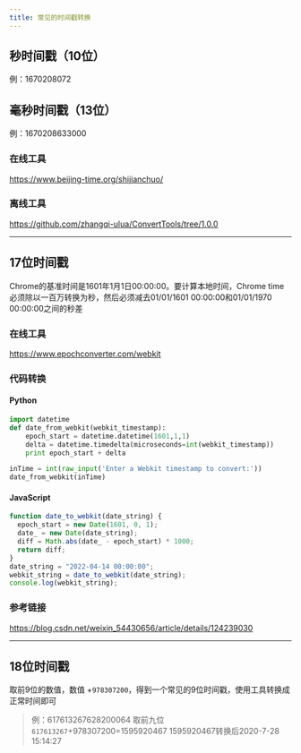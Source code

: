 ```yaml
---
title: 常见的时间戳转换
---
```


## 秒时间戳（10位）

例：1670208072

## 毫秒时间戳（13位）

例：1670208633000

### 在线工具

https://www.beijing-time.org/shijianchuo/

### 离线工具

https://github.com/zhangqi-ulua/ConvertTools/tree/1.0.0

------

## 17位时间戳

Chrome的基准时间是1601年1月1日00:00:00。要计算本地时间，Chrome time必须除以一百万转换为秒，然后必须减去01/01/1601 00:00:00和01/01/1970 00:00:00之间的秒差

### 在线工具

https://www.epochconverter.com/webkit

### 代码转换

#### Python

```python
import datetime
def date_from_webkit(webkit_timestamp):
    epoch_start = datetime.datetime(1601,1,1)
    delta = datetime.timedelta(microseconds=int(webkit_timestamp))
    print epoch_start + delta

inTime = int(raw_input('Enter a Webkit timestamp to convert:'))
date_from_webkit(inTime)
```


#### JavaScript

```javascript
function date_to_webkit(date_string) {
  epoch_start = new Date(1601, 0, 1);
  date_ = new Date(date_string);
  diff = Math.abs(date_ - epoch_start) * 1000;
  return diff;
}
date_string = "2022-04-14 00:00:00";
webkit_string = date_to_webkit(date_string);
console.log(webkit_string);
```

### 参考链接

https://blog.csdn.net/weixin_54430656/article/details/124239030

------

## 18位时间戳

取前9位的数值，数值 +`978307200`，得到一个常见的9位时间戳，使用工具转换成正常时间即可

> 例：617613267628200064
> 取前九位`617613267`+978307200=1595920467
> 1595920467转换后2020-7-28 15:14:27
